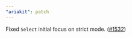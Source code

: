 ```yaml
---
"ariakit": patch
---
```


Fixed `Select` initial focus on strict mode. ([#1532](https://github.com/ariakit/ariakit/pull/1532))
